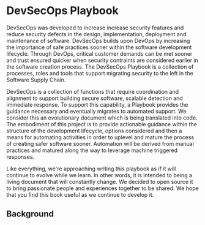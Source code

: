 # DevSecOps Playbook

DevSecOps was developed to increase increase security features and reduce security defects in the design, implementation, deployment and maintenance of software.  DevSecOps builds upon DevOps by increasing the importance of safe practices sooner within the software development lifecycle.  Through DevOps, critical customer demands can be met sooner and trust ensured quicker when security contraints are considered earlier in the software creation process.  The DevSecOps Playbook is a collection of processes, roles and tools that support migrating security to the left in the Software Supply Chain.  

DevSecOps is a collection of functions that require coordination and alignment to support building secure software, scalable detection and immediate response.  To support this capability, a Playbook provides the guidance necessary and eventually migrates to automated support.  We consider this an evolutionary document which is being translated into code.  The embodiment of this project is to provide actionable guidance within the structure of the development lifecycle, options considered and then a means for automating activities in order to uplevel and mature the process of creating safer software sooner.  Automation will be derived from manual practices and matured along the way to leverage machine triggered responses.

Like everything, we're approaching writing this playbook as if it will continue to evolve while we learn. In other words, it is intended to being a living document that will constantly change.  We decided to open source it to bring passionate people and experiences together to be shared.  We hope that you find this book useful as we continue to develop it.  

## Background






